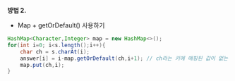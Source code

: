 **방법 2.**
- Map + getOrDefault() 사용하기 

~~~java
HashMap<Character,Integer> map = new HashMap<>();
for(int i=0; i<s.length();i++){
    char ch = s.charAt(i);
    answer[i] = i-map.getOrDefault(ch,i+1); // ch라는 키에 매핑된 값이 없는 경우 i+1 반환 
    map.put(ch,i);
}
~~~